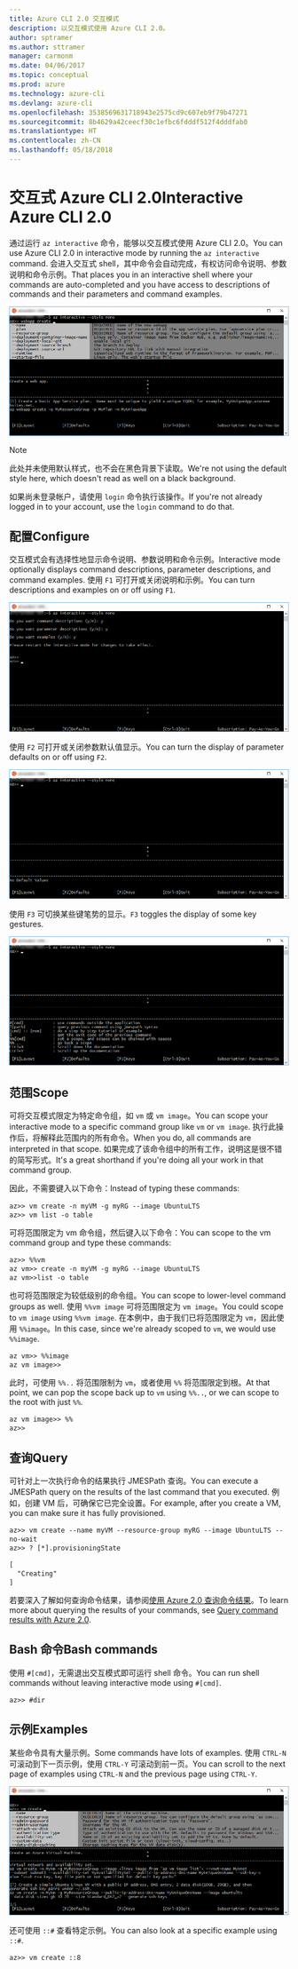 ```yaml
---
title: Azure CLI 2.0 交互模式
description: 以交互模式使用 Azure CLI 2.0。
author: sptramer
ms.author: sttramer
manager: carmonm
ms.date: 04/06/2017
ms.topic: conceptual
ms.prod: azure
ms.technology: azure-cli
ms.devlang: azure-cli
ms.openlocfilehash: 3538569631718943e2575cd9c607eb9f79b47271
ms.sourcegitcommit: 8b4629a42ceecf30c1efbc6fdddf512f4dddfab0
ms.translationtype: HT
ms.contentlocale: zh-CN
ms.lasthandoff: 05/18/2018
---
```

# <a name="interactive-azure-cli-20"></a><span data-ttu-id="add6b-103">交互式 Azure CLI 2.0</span><span class="sxs-lookup"><span data-stu-id="add6b-103">Interactive Azure CLI 2.0</span></span>

<span data-ttu-id="add6b-104">通过运行 `az interactive` 命令，能够以交互模式使用 Azure CLI 2.0。</span><span class="sxs-lookup"><span data-stu-id="add6b-104">You can use Azure CLI 2.0 in interactive mode by running the `az interactive` command.</span></span>
<span data-ttu-id="add6b-105">会进入交互式 shell，其中命令会自动完成，有权访问命令说明、参数说明和命令示例。</span><span class="sxs-lookup"><span data-stu-id="add6b-105">That places you in an interactive shell where your commands are auto-completed and you have access to descriptions of commands and their parameters and command examples.</span></span>

![交互模式](./media/interactive-azure-cli/webapp-create.png)

> [!NOTE]
> <span data-ttu-id="add6b-107">此处并未使用默认样式，也不会在黑色背景下读取。</span><span class="sxs-lookup"><span data-stu-id="add6b-107">We're not using the default style here, which doesn't read as well on a black background.</span></span>

<span data-ttu-id="add6b-108">如果尚未登录帐户，请使用 `login` 命令执行该操作。</span><span class="sxs-lookup"><span data-stu-id="add6b-108">If you're not already logged in to your account, use the `login` command to do that.</span></span>

## <a name="configure"></a><span data-ttu-id="add6b-109">配置</span><span class="sxs-lookup"><span data-stu-id="add6b-109">Configure</span></span>

<span data-ttu-id="add6b-110">交互模式会有选择性地显示命令说明、参数说明和命令示例。</span><span class="sxs-lookup"><span data-stu-id="add6b-110">Interactive mode optionally displays command descriptions, parameter descriptions, and command examples.</span></span>
<span data-ttu-id="add6b-111">使用 `F1` 可打开或关闭说明和示例。</span><span class="sxs-lookup"><span data-stu-id="add6b-111">You can turn descriptions and examples on or off using `F1`.</span></span>

![说明和示例](./media/interactive-azure-cli/descriptions-and-examples.png)

<span data-ttu-id="add6b-113">使用 `F2` 可打开或关闭参数默认值显示。</span><span class="sxs-lookup"><span data-stu-id="add6b-113">You can turn the display of parameter defaults on or off using `F2`.</span></span>

![默认值](./media/interactive-azure-cli/defaults.png)

<span data-ttu-id="add6b-115">使用 `F3` 可切换某些键笔势的显示。</span><span class="sxs-lookup"><span data-stu-id="add6b-115">`F3` toggles the display of some key gestures.</span></span>

![笔势](./media/interactive-azure-cli/gestures.png)

## <a name="scope"></a><span data-ttu-id="add6b-117">范围</span><span class="sxs-lookup"><span data-stu-id="add6b-117">Scope</span></span>

<span data-ttu-id="add6b-118">可将交互模式限定为特定命令组，如 `vm` 或 `vm image`。</span><span class="sxs-lookup"><span data-stu-id="add6b-118">You can scope your interactive mode to a specific command group like `vm` or `vm image`.</span></span>
<span data-ttu-id="add6b-119">执行此操作后，将解释此范围内的所有命令。</span><span class="sxs-lookup"><span data-stu-id="add6b-119">When you do, all commands are interpreted in that scope.</span></span>
<span data-ttu-id="add6b-120">如果完成了该命令组中的所有工作，说明这是很不错的简写形式。</span><span class="sxs-lookup"><span data-stu-id="add6b-120">It's a great shorthand if you're doing all your work in that command group.</span></span>

<span data-ttu-id="add6b-121">因此，不需要键入以下命令：</span><span class="sxs-lookup"><span data-stu-id="add6b-121">Instead of typing these commands:</span></span>

```azurecli
az>> vm create -n myVM -g myRG --image UbuntuLTS
az>> vm list -o table
```

<span data-ttu-id="add6b-122">可将范围限定为 vm 命令组，然后键入以下命令：</span><span class="sxs-lookup"><span data-stu-id="add6b-122">You can scope to the vm command group and type these commands:</span></span>

```azurecli
az>> %%vm
az vm>> create -n myVM -g myRG --image UbuntuLTS
az vm>>list -o table
```

<span data-ttu-id="add6b-123">也可将范围限定为较低级别的命令组。</span><span class="sxs-lookup"><span data-stu-id="add6b-123">You can scope to lower-level command groups as well.</span></span>
<span data-ttu-id="add6b-124">使用 `%%vm image` 可将范围限定为 `vm image`。</span><span class="sxs-lookup"><span data-stu-id="add6b-124">You could scope to `vm image` using `%%vm image`.</span></span>
<span data-ttu-id="add6b-125">在本例中，由于我们已将范围限定为 `vm`，因此使用 `%%image`。</span><span class="sxs-lookup"><span data-stu-id="add6b-125">In this case, since we're already scoped to `vm`, we would use `%%image`.</span></span>

```azurecli
az vm>> %%image
az vm image>>
```

<span data-ttu-id="add6b-126">此时，可使用 `%%..` 将范围限制为 `vm`，或者使用 `%%` 将范围限定到根。</span><span class="sxs-lookup"><span data-stu-id="add6b-126">At that point, we can pop the scope back up to `vm` using `%%..`, or we can scope to the root with just `%%`.</span></span>

```azurecli
az vm image>> %%
az>>
```

## <a name="query"></a><span data-ttu-id="add6b-127">查询</span><span class="sxs-lookup"><span data-stu-id="add6b-127">Query</span></span>

<span data-ttu-id="add6b-128">可针对上一次执行命令的结果执行 JMESPath 查询。</span><span class="sxs-lookup"><span data-stu-id="add6b-128">You can execute a JMESPath query on the results of the last command that you executed.</span></span>
<span data-ttu-id="add6b-129">例如，创建 VM 后，可确保它已完全设置。</span><span class="sxs-lookup"><span data-stu-id="add6b-129">For example, after you create a VM, you can make sure it has fully provisioned.</span></span>

```azurecli
az>> vm create --name myVM --resource-group myRG --image UbuntuLTS --no-wait
az>> ? [*].provisioningState
```

```output
[
  "Creating"
]
```

<span data-ttu-id="add6b-130">若要深入了解如何查询命令结果，请参阅[使用 Azure 2.0 查询命令结果](query-azure-cli.md)。</span><span class="sxs-lookup"><span data-stu-id="add6b-130">To learn more about querying the results of your commands, see [Query command results with Azure 2.0](query-azure-cli.md).</span></span>

## <a name="bash-commands"></a><span data-ttu-id="add6b-131">Bash 命令</span><span class="sxs-lookup"><span data-stu-id="add6b-131">Bash commands</span></span>

<span data-ttu-id="add6b-132">使用 `#[cmd]`，无需退出交互模式即可运行 shell 命令。</span><span class="sxs-lookup"><span data-stu-id="add6b-132">You can run shell commands without leaving interactive mode using `#[cmd]`.</span></span>

```azurecli
az>> #dir
```

## <a name="examples"></a><span data-ttu-id="add6b-133">示例</span><span class="sxs-lookup"><span data-stu-id="add6b-133">Examples</span></span>

<span data-ttu-id="add6b-134">某些命令具有大量示例。</span><span class="sxs-lookup"><span data-stu-id="add6b-134">Some commands have lots of examples.</span></span>
<span data-ttu-id="add6b-135">使用 `CTRL-N` 可滚动到下一页示例，使用 `CTRL-Y` 可滚动到前一页。</span><span class="sxs-lookup"><span data-stu-id="add6b-135">You can scroll to the next page of examples using `CTRL-N` and the previous page using `CTRL-Y`.</span></span>

![示例](./media/interactive-azure-cli/examples.png)

<span data-ttu-id="add6b-137">还可使用 `::#` 查看特定示例。</span><span class="sxs-lookup"><span data-stu-id="add6b-137">You can also look at a specific example using `::#`.</span></span>

```azurecli
az>> vm create ::8
```
